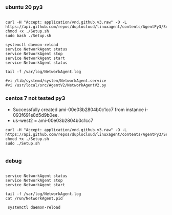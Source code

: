 

### ubuntu 20 py3 
```

curl -H "Accept: application/vnd.github.v3.raw" -O -L https://api.github.com/repos/duplocloud/linuxagent/contents/AgentPy3/Setup.sh
chmod +x ./Setup.sh
sudo bash ./Setup.sh

systemctl daemon-reload
service NetworkAgent status
service NetworkAgent stop
service NetworkAgent start
service NetworkAgent status

tail -f /var/log/NetworkAgent.log
 
#vi /lib/systemd/system/NetworkAgent.service  
#vi /usr/local/src/AgentV2/NetworkAgentV2.py
```
### centos 7 not tested py3
* Successfully created ami-00e03b2804b0c1cc7 from instance i-093f691e8d5d9b0ee.
* us-west2 =  ami-00e03b2804b0c1cc7 
```
curl -H "Accept: application/vnd.github.v3.raw" -O -L https://api.github.com/repos/duplocloud/linuxagent/contents/AgentPy3/Setup.sh
chmod +x ./Setup.sh
sudo ./Setup.sh
 

```

### debug

``` 

service NetworkAgent status
service NetworkAgent stop
service NetworkAgent start

tail -f /var/log/NetworkAgent.log
cat /run/NetworkAgent.pid

 systemctl daemon-reload


```